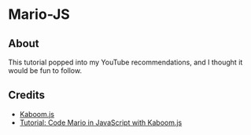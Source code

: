 # Mario-JS

## About

This tutorial popped into my YouTube recommendations, and I thought it would be fun to follow.

## Credits

- [Kaboom.js](https://kaboomjs.com)
- [Tutorial: Code Mario in JavaScript with Kaboom.js](https://www.youtube.com/watch?v=2nucjefSr6I&t=58s)
